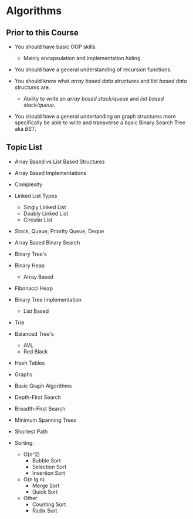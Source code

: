 # Algorithms

## Prior to this Course

- You should have basic OOP skills.
  - Mainly encapsulation and implementation hiding.

- You should have a general understanding of recursion functions.

- You should know what *array based data structures* and *list based data structures* are.
  - Ability to write an *array based stack/queue* and *list based stack/queue*.

- You should have a general undertanding on graph structures more specifically be able to write and transverse
a basic Binary Search Tree aka *BST*.

## Topic List

 - Array Based vs List Based Structures

 - Array Based Implementations
 
 - Complexity
 
 - Linked List Types
   - Singly Linked List
   - Doubly Linked List
   - Circular List
 
 - Stack, Queue, Priority Queue, Deque
 
 - Array Based Binary Search
 
 - Binary Tree's
 
 - Binary Heap 
   - Array Based
 
 - Fibonacci Heap
 
 - Binary Tree Implementation 
   - List Based
 
 - Trie
 
 - Balanced Tree's
   - AVL
   - Red Black
 
 - Hash Tables
 
 - Graphs
  - Basic Graph Algorithms
  - Depth-First Search
  - Breadth-First Search
  - Minimum Spanning Trees
  - Shortest Path

 - Sorting:
   - O(n^2)
     - Bubble Sort
     - Selection Sort
     - Insertion Sort
   - O(n lg n)
     - Merge Sort
     - Quick Sort
   - Other
     - Counting Sort
     - Radix Sort



